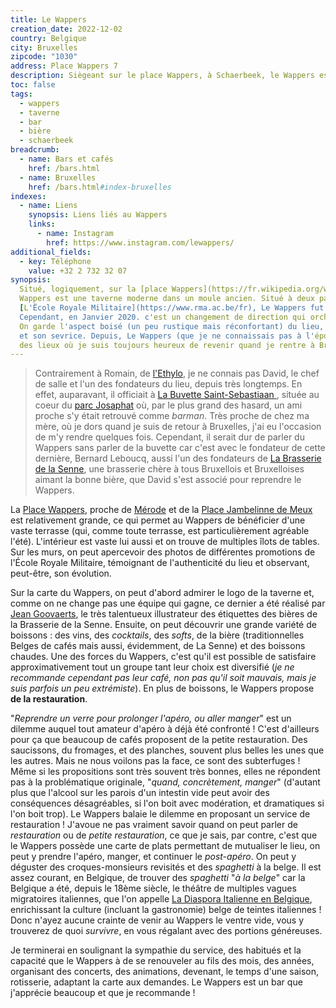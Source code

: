 ```yaml
---
title: Le Wappers
creation_date: 2022-12-02
country: Belgique
city: Bruxelles
zipcode: "1030"
address: Place Wappers 7
description: Siègeant sur le place Wappers, à Schaerbeek, le Wappers est une taverne conviviale.
toc: false
tags:
  - wappers
  - taverne
  - bar
  - bière
  - schaerbeek
breadcrumb:
  - name: Bars et cafés
    href: /bars.html
  - name: Bruxelles
    href: /bars.html#index-bruxelles
indexes:
  - name: Liens
    synopsis: Liens liés au Wappers
    links:
      - name: Instagram
        href: https://www.instagram.com/lewappers/
additional_fields:
  - key: Téléphone
    value: +32 2 732 32 07
synopsis:
  Situé, logiquement, sur la [place Wappers](https://fr.wikipedia.org/wiki/Place_Wappers), le
  Wappers est une taverne moderne dans un moule ancien. Situé à deux pas de
  [L'Ëcole Royale Militaire](https://www.rma.ac.be/fr), Le Wappers fut le théâtre de leurs pauses.
  Cependant, en Janvier 2020. c'est un changement de direction qui orchestrera une lente mutation.
  On garde l'aspect boisé (un peu rustique mais réconfortant) du lieu, et on modernise sa carte
  et son sevrice. Depuis, Le Wappers (que je ne connaissais pas à l'époque), est devenu un
  des lieux où je suis toujours heureux de revenir quand je rentre à Bruxelles !
---
```


> Contrairement à Romain, de [l'Ethylo](/addresses/ethylo.html), je ne connais
> pas David, le chef de salle et l'un des fondateurs du lieu, depuis très
> longtemps. En effet, auparavant, il officiait à [La Buvette Saint-Sebastiaan
> ](https://www.buvettesintsebastiaan.com/), située au coeur du [parc
> Josaphat](https://fr.wikipedia.org/wiki/Parc_Josaphat) où, par le plus grand
> des hasard, un ami proche s'y était retrouvé comme _barman_. Très proche de
> chez ma mère, où je dors quand je suis de retour à Bruxelles, j'ai eu
> l'occasion de m'y rendre quelques fois. Cependant, il serait dur de parler du
> Wappers sans parler de la buvette car c'est avec le fondateur de cette
> dernière, Bernard Leboucq, aussi l'un des fondateurs de [La Brasserie de la
> Senne](https://www.brasseriedelasenne.be/?lang=fr), une brasserie chère à tous
> Bruxellois et Bruxelloises aimant la bonne bière, que David s'est associé pour
> reprendre le Wappers.

La [Place Wappers](https://fr.wikipedia.org/wiki/Place_Wappers), proche de
[Mérode](<https://fr.wikipedia.org/wiki/Merode_(m%C3%A9tro_de_Bruxelles)>) et de
la [Place Jambelinne de
Meux](https://fr.wikipedia.org/wiki/Place_de_Jamblinne_de_Meux) est relativement
grande, ce qui permet au Wappers de bénéficier d'une vaste terrasse (qui, comme
toute terrasse, est particulièrement agréable l'été). L'intérieur est vaste lui
aussi et on trouve de multiples îlots de tables. Sur les murs, on peut
apercevoir des photos de différentes promotions de l'École Royale Militaire,
témoignant de l'authenticité du lieu et observant, peut-être, son évolution.

Sur la carte du Wappers, on peut d'abord admirer le logo de la taverne et, comme
on ne change pas une équipe qui gagne, ce dernier a été réalisé par [Jean
Goovaerts](https://beer.be/portrait/jean-goovaerts-illustrateur-des-etiquettes-de-la-senne/),
le très talentueux illustrateur des étiquettes des bières de la Brasserie de la
Senne. Ensuite, on peut découvrir une grande variété de boissons : des vins, des
_cocktails_, des _softs_, de la bière (traditionnelles Belges de cafés mais
aussi, évidemment, de La Senne) et des boissons chaudes. Une des forces du
Wappers, c'est qu'il est possible de satisfaire approximativement tout un groupe
tant leur choix est diversifié (_je ne recommande cependant pas leur café, non
pas qu'il soit mauvais, mais je suis parfois un peu extrémiste_). En plus de
boissons, le Wappers propose **de la restauration**.

"_Reprendre un verre pour prolonger l'apéro, ou aller manger_" est un dilemme
auquel tout amateur d'apéro à déjà été confronté ! C'est d'ailleurs pour ça que
beaucoup de cafés proposent de la petite restauration. Des saucissons, du
fromages, et des planches, souvent plus belles les unes que les autres. Mais ne
nous voilons pas la face, ce sont des subterfuges ! Même si les propositions
sont très souvent très bonnes, elles ne répondent pas à la problématique
originale, "_quand, concrètement, manger_" (d'autant plus que l'alcool sur les
parois d'un intestin vide peut avoir des conséquences désagréables, si l'on boit
avec modération, et dramatiques si l'on boit trop). Le Wappers balaie le dilemme
en proposant un service de restauration ! J'avoue ne pas vraiment savoir quand
on peut parler de _restauration_ ou de _petite restauration_, ce que je sais,
par contre, c'est que le Wappers possède une carte de plats permettant de
mutualiser le lieu, on peut y prendre l'apéro, manger, et continuer le
_post-apéro_. On peut y déguster des croques-monsieurs revisités et des
_spaghetti_ à la belge. Il est assez courant, en Belgique, de trouver des
_spaghetti_ "_à la belge_" car la Belgique a été, depuis le 18ème siècle, le
théâtre de multiples vagues migratoires italiennes, que l'on appelle [La
Diaspora Italienne en
Belgique](https://fr.wikipedia.org/wiki/Italiens_en_Belgique), enrichissant la
culture (incluant la gastronomie) belge de teintes italiennes ! Donc n'ayez
aucune crainte de venir au Wappers le ventre vide, vous y trouverez de quoi
_survivre_, en vous régalant avec des portions généreuses.

Je terminerai en soulignant la sympathie du service, des habitués et la capacité
que le Wappers à de se renouveler au fils des mois, des années, organisant des
concerts, des animations, devenant, le temps d'une saison, rotisserie, adaptant
la carte aux demandes. Le Wappers est un bar que j'apprécie beaucoup et que je
recommande !

